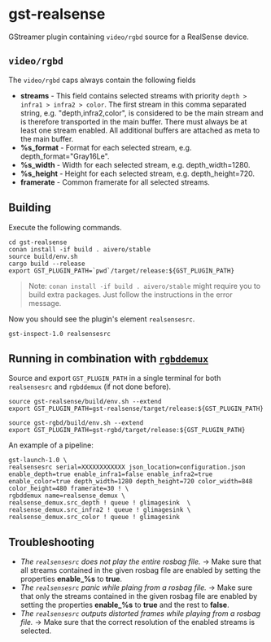 # gst-realsense

GStreamer plugin containing `video/rgbd` source for a RealSense device.

## `video/rgbd`
The `video/rgbd` caps always contain the following fields
- **streams** - This field contains selected streams with priority `depth > infra1 > infra2 > color`. The first stream in this comma separated string, e.g. "depth,infra2,color", is considered to be the main stream and is therefore transported in the main buffer. There must always be at least one stream enabled. All additional buffers are attached as meta to the main buffer.
- **%s_format** - Format for each selected stream, e.g. depth_format="Gray16Le".
- **%s_width** - Width for each selected stream, e.g. depth_width=1280.
- **%s_height** - Height for each selected stream, e.g. depth_height=720.
- **framerate** - Common framerate for all selected streams.

## Building
Execute the following commands.
```
cd gst-realsense
conan install -if build . aivero/stable
source build/env.sh
cargo build --release
export GST_PLUGIN_PATH=`pwd`/target/release:${GST_PLUGIN_PATH}
```
> Note: `conan install -if build . aivero/stable` might require you to build extra packages. Just follow the instructions in the error message. 

Now you should see the plugin's element `realsensesrc`.
```
gst-inspect-1.0 realsensesrc
```

## Running in combination with [`rgbddemux`](https://gitlab.com/aivero/public/gstreamer/gst-rgbd)

Source and export `GST_PLUGIN_PATH` in a single terminal for both `realsensesrc` and `rgbddemux` (if not done before).
```
source gst-realsense/build/env.sh --extend
export GST_PLUGIN_PATH=gst-realsense/target/release:${GST_PLUGIN_PATH}

source gst-rgbd/build/env.sh --extend
export GST_PLUGIN_PATH=gst-rgbd/target/release:${GST_PLUGIN_PATH}
```

An example of a pipeline:

```
gst-launch-1.0 \
realsensesrc serial=XXXXXXXXXXXX json_location=configuration.json enable_depth=true enable_infra1=false enable_infra2=true enable_color=true depth_width=1280 depth_height=720 color_width=848 color_height=480 framerate=30 ! \
rgbddemux name=realsense_demux \
realsense_demux.src_depth ! queue ! glimagesink  \
realsense_demux.src_infra2 ! queue ! glimagesink \
realsense_demux.src_color ! queue ! glimagesink 
```

## Troubleshooting

- *The `realsensesrc` does not play the entire rosbag file.* -> Make sure that all streams contained in the given rosbag file are enabled by setting the properties **enable_%s** to **true**.
- *The `realsensesrc` panic while plaing from a rosbag file.* -> Make sure that only the streams contained in the given rosbag file are enabled by setting the properties **enable_%s** to **true** and the rest to **false**.
- *The `realsensesrc` outputs distorted frames while playing from a rosbag file.* -> Make sure that the correct resolution of the enabled streams is selected.